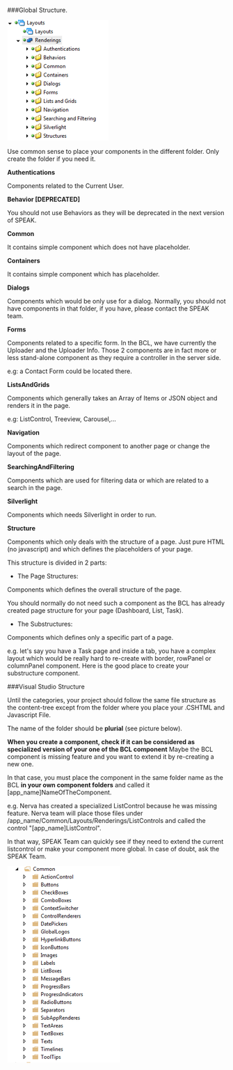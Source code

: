 ###Global Structure.

![](component-tree.png)

Use common sense to place your components in the different folder. Only create the folder if you need it.

**Authentications**

Components related to the Current User.

**Behavior [DEPRECATED]**

You should not use Behaviors as they will be deprecated in the next version of SPEAK.

**Common**

It contains simple component which does not have placeholder.

**Containers**

It contains simple component which has placeholder.

**Dialogs**

Components which would be only use for a dialog. Normally, you should not have components in that folder, if you have, please contact the SPEAK team.

**Forms**

Components related to a specific form. In the BCL, we have currently the Uploader and the Uploader Info. Those 2 components are in fact more or less stand-alone component as they require a controller in the server side.

e.g: a Contact Form could be located there.

**ListsAndGrids**

Components which generally takes an Array of Items or JSON object and renders it in the page.

e.g: ListControl, Treeview, Carousel,...

**Navigation**

Components which redirect component to another page or change the layout of the page.

**SearchingAndFiltering**

Components which are used for filtering data or which are related to a search in the page.

**Silverlight**

Components which needs Silverlight in order to run.

**Structure**

Components which only deals with the structure of a page. Just pure HTML (no javascript) and which defines the placeholders of your page.

This structure is divided in 2 parts:

- The Page Structures:

Components which defines the overall structure of the page.

You should normally do not need such a component as the BCL has already created page structure for your page (Dashboard, List, Task).

- The Substructures:

Components which defines only a specific part of a page.

e.g. let's say you have a Task page and inside a tab, you have a complex layout which would be really hard to re-create with border, rowPanel or columnPanel component. Here is the good place to create your substructure component.

###Visual Studio Structure

Until the categories, your project should follow the same file structure as the content-tree except from the folder where you place your .CSHTML and Javascript File.

The name of the folder should be **plurial** (see picture below).

**When you create a component, check if it can be considered as specialized version of your one of the BCL component** Maybe the BCL component is missing feature and you want to extend it by re-creating a new one.

In that case, you must place the component in the same folder name as the BCL **in your own component folders** and called it [app_name]NameOfTheComponent. 

e.g. Nerva has created a specialized ListControl because he was missing feature. Nerva team will place those files under /app_name/Common/Layouts/Renderings/ListControls and called the control "[app_name]ListControl".

In that way, SPEAK Team can quickly see if they need to extend the current listcontrol or make your component more global. In case of doubt, ask the SPEAK Team.


![](component-category-tree.png)
